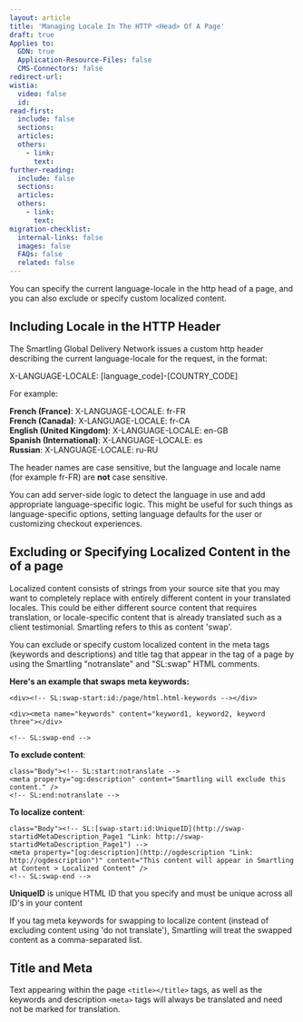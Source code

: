 ```yaml
---
layout: article
title: 'Managing Locale In The HTTP <Head> Of A Page'
draft: true
Applies to:
  GDN: true
  Application-Resource-Files: false
  CMS-Connectors: false
redirect-url:
wistia:
  video: false
  id:
read-first:
  include: false
  sections:
  articles:
  others:
    - link:
      text:
further-reading:
  include: false
  sections:
  articles:
  others:
    - link:
      text:
migration-checklist:
  internal-links: false
  images: false
  FAQs: false
  related: false
---
```



You can specify the current language-locale in the http head of a page, and you can also exclude or specify custom localized content.

## Including Locale in the HTTP Header

The Smartling Global Delivery Network issues a custom http header describing the current language-locale for the request, in the format:

X-LANGUAGE-LOCALE: [language_code]-[COUNTRY_CODE]

For example:

**French (France)**: X-LANGUAGE-LOCALE: fr-FR  
**French (Canada)**: X-LANGUAGE-LOCALE: fr-CA  
**English (United Kingdom)**: X-LANGUAGE-LOCALE: en-GB  
**Spanish (International)**: X-LANGUAGE-LOCALE: es  
**Russian**: X-LANGUAGE-LOCALE: ru-RU

The header names are case sensitive, but the language and locale name (for example fr-FR) are **not** case sensitive.

You can add server-side logic to detect the language in use and add appropriate language-specific logic. This might be useful for such things as language-specific options, setting language defaults for the user or customizing checkout experiences.

## Excluding or Specifying Localized Content in the <head> of a page

Localized content consists of strings from your source site that you may want to completely replace with entirely different content in your translated locales. This could be either different source content that requires translation, or locale-specific content that is already translated such as a client testimonial. Smartling refers to this as content 'swap'.

You can exclude or specify custom localized content in the meta tags (keywords and descriptions) and title tag that appear in the <head> tag of a page by using the Smartling "notranslate" and "SL:swap" HTML comments.

**Here's an example that swaps meta keywords:**

```
<div><!-- SL:swap-start:id:/page/html.html-keywords --></div>

<div><meta name="keywords" content="keyword1, keyword2, keyword three"></div>

<!-- SL:swap-end --> 
```

**To exclude content**:

```
class="Body"><!-- SL:start:notranslate -->  
<meta property="og:description" content="Smartling will exclude this content." />  
<!-- SL:end:notranslate -->
```

**To localize content**:

```
class="Body"><!-- SL:[swap-start:id:UniqueID](http://swap-startidMetaDescription_Page1 "Link: http://swap-startidMetaDescription_Page1") -->  
<meta property="[og:description](http://ogdescription "Link: http://ogdescription")" content="This content will appear in Smartling at Content > Localized Content" />  
<!-- SL:swap-end -->
```

**UniqueID** is unique HTML ID that you specify and must be unique across all ID's in your content

If you tag meta keywords for swapping to localize content (instead of excluding content using 'do not translate'), Smartling will treat the swapped content as a comma-separated list.

## Title and Meta

Text appearing within the page `<title></title>` tags, as well as the keywords and description `<meta>` tags will always be translated and need not be marked for translation.